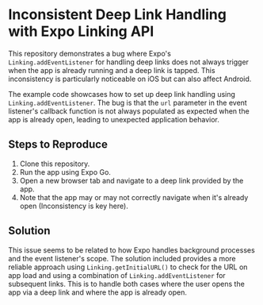 # Inconsistent Deep Link Handling with Expo Linking API

This repository demonstrates a bug where Expo's `Linking.addEventListener` for handling deep links does not always trigger when the app is already running and a deep link is tapped. This inconsistency is particularly noticeable on iOS but can also affect Android.

The example code showcases how to set up deep link handling using `Linking.addEventListener`.  The bug is that the `url` parameter in the event listener's callback function is not always populated as expected when the app is already open, leading to unexpected application behavior.

## Steps to Reproduce

1. Clone this repository.
2. Run the app using Expo Go.
3. Open a new browser tab and navigate to a deep link provided by the app.
4. Note that the app may or may not correctly navigate when it's already open (Inconsistency is key here).

## Solution

This issue seems to be related to how Expo handles background processes and the event listener's scope. The solution included provides a more reliable approach using `Linking.getInitialURL()` to check for the URL on app load and using a combination of `Linking.addEventListener` for subsequent links. This is to handle both cases where the user opens the app via a deep link and where the app is already open.